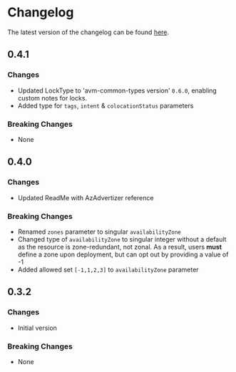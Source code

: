 # Changelog

The latest version of the changelog can be found [here](https://github.com/Azure/bicep-registry-modules/blob/main/avm/res/compute/proximity-placement-group/CHANGELOG.md).

## 0.4.1

### Changes

- Updated LockType to 'avm-common-types version' `0.6.0`, enabling custom notes for locks.
- Added type for `tags`, `intent` & `colocationStatus` parameters

### Breaking Changes

- None

## 0.4.0

### Changes

- Updated ReadMe with AzAdvertizer reference

### Breaking Changes

- Renamed `zones` parameter to singular `availabilityZone`
- Changed type of `availabilityZone` to singular integer without a default as the resource is zone-redundant, not zonal. As a result, users **must** define a zone upon deployment, but can opt out by providing a value of -1
- Added allowed set `[-1,1,2,3]` to `availabilityZone` parameter

## 0.3.2

### Changes

- Initial version

### Breaking Changes

- None
